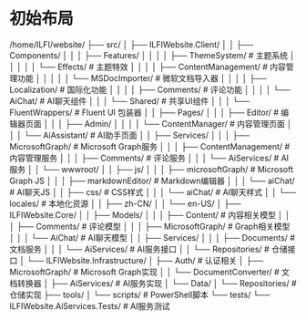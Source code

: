 # 初始布局

/home/ILFI/website/
├── src/
│   ├── ILFIWebsite.Client/
│   │   ├── Components/
│   │   │   ├── Features/
│   │   │   │   ├── ThemeSystem/                # 主题系统
│   │   │   │   │   └── Effects/                # 主题特效
│   │   │   │   ├── ContentManagement/          # 内容管理功能
│   │   │   │   │   └── MSDocImporter/          # 微软文档导入器
│   │   │   │   ├── Localization/               # 国际化功能
│   │   │   │   ├── Comments/                   # 评论功能
│   │   │   │   └── AiChat/                     # AI聊天组件
│   │   │   └── Shared/                         # 共享UI组件
│   │   │       └── FluentWrappers/             # Fluent UI 包装器
│   │   ├── Pages/
│   │   │   ├── Editor/                         # 编辑器页面
│   │   │   ├── Admin/
│   │   │   │   └── ContentManager/             # 内容管理页面
│   │   │   └── AiAssistant/                    # AI助手页面
│   │   ├── Services/
│   │   │   ├── MicrosoftGraph/                 # Microsoft Graph服务
│   │   │   ├── ContentManagement/              # 内容管理服务
│   │   │   ├── Comments/                       # 评论服务
│   │   │   └── AiServices/                     # AI服务
│   │   └── wwwroot/
│   │       ├── js/
│   │       │   ├── microsoftGraph/             # Microsoft Graph JS
│   │       │   ├── markdownEditor/             # Markdown编辑器
│   │       │   └── aiChat/                     # AI聊天JS
│   │       ├── css/                            # CSS样式
│   │       │   └── aiChat/                     # AI聊天样式
│   │       └── locales/                        # 本地化资源
│   │           ├── zh-CN/
│   │           └── en-US/
│   ├── ILFIWebsite.Core/
│   │   ├── Models/
│   │   │   ├── Content/                        # 内容相关模型
│   │   │   ├── Comments/                       # 评论模型
│   │   │   ├── MicrosoftGraph/                 # Graph相关模型
│   │   │   └── AiChat/                         # AI聊天模型
│   │   ├── Services/
│   │   │   ├── Documents/                      # 文档服务
│   │   │   └── AiServices/                     # AI服务接口
│   │   └── Repositories/                       # 仓储接口
│   └── ILFIWebsite.Infrastructure/
│       ├── Auth/                               # 认证相关
│       ├── MicrosoftGraph/                     # Microsoft Graph实现
│       │   └── DocumentConverter/              # 文档转换器
│       ├── AiServices/                         # AI服务实现
│       └── Data/
│           └── Repositories/                   # 仓储实现
├── tools/
│   └── scripts/                                # PowerShell脚本
└── tests/
    └── ILFIWebsite.AiServices.Tests/           # AI服务测试
